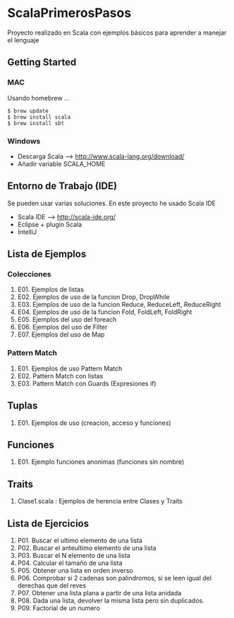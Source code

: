 # ScalaPrimerosPasos

Proyecto realizado en Scala con ejemplos básicos para aprender a manejar el lenguaje

## Getting Started

### MAC

Usando homebrew ... 
```
$ brew update
$ brew install scala
$ brew install sbt
```
### Windows

* Descarga Scala --> http://www.scala-lang.org/download/
* Añadir variable SCALA_HOME

## Entorno de Trabajo (IDE)
Se pueden usar varias soluciones. En este proyecto he usado Scala IDE

* Scala IDE --> http://scala-ide.org/
* Eclipse + plugin Scala
* IntelliJ

## Lista de Ejemplos

### Colecciones
01. E01. Ejemplos de listas 
02. E02. Ejemplos de uso de la funcion Drop, DropWhile
03. E03. Ejemplos de uso de la funcion Reduce, ReduceLeft, ReduceRight
04. E04. Ejemplos de uso de la funcion Fold, FoldLeft, FoldRight
05. E05. Ejemplos del uso del foreach
06. E06. Ejemplos del uso de Filter
07. E07. Ejemplos del uso de Map

### Pattern Match
01. E01. Ejemplos de uso Pattern Match
02. E02. Pattern Match con listas
03. E03. Pattern Match con Guards (Expresiones if)

## Tuplas
01. E01. Ejemplos de uso (creacion, acceso y funciones)

## Funciones
01. E01. Ejemplo funciones anonimas (funciones sin nombre)

## Traits
01. Clase1.scala : Ejemplos de herencia entre Clases y Traits



## Lista de Ejercicios
1. P01. Buscar el ultimo elemento de una lista 
2. P02. Buscar el anteultimo elemento de una lista
3. P03. Buscar el N elemento de una lista
4. P04. Calcular el tamaño de una lista 
5. P05. Obtener una lista en orden inverso
6. P06. Comprobar si 2 cadenas son palindromos, si se leen igual del derechas que del reves
7. P07. Obtener una lista plana a partir de una lista anidada
8. P08. Dada una lista, devolver la misma lista pero sin duplicados.
9. P09. Factorial de un numero






